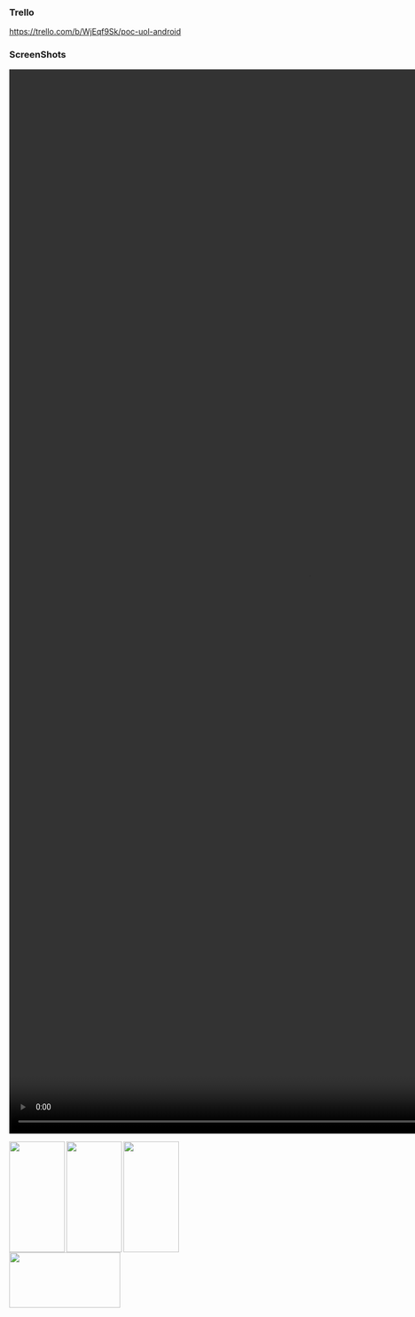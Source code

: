 ### Trello 
https://trello.com/b/WjEqf9Sk/poc-uol-android

### ScreenShots

<video src="http://bomcodigo.com/poc-uol/device-2018-01-29-194447" width="1080" height="1920" App></video>

<img align="left" width="100" height="200" src="http://bomcodigo.com/poc-uol/device-2018-01-29-194021.png">

<img align="left" width="100" height="200" src="http://bomcodigo.com/poc-uol/device-2018-01-29-194238.png">

<img align="left" width="100" height="200" src="http://bomcodigo.com/poc-uol/device-2018-01-29-194315.png">

<img align="left" width="200" height="100" src="http://bomcodigo.com/poc-uol/device-2018-01-29-194148.png">



